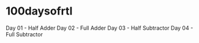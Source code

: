 # 100daysofrtl

Day 01 - Half Adder
Day 02 - Full Adder
Day 03 - Half Subtractor
Day 04 - Full Subtractor
